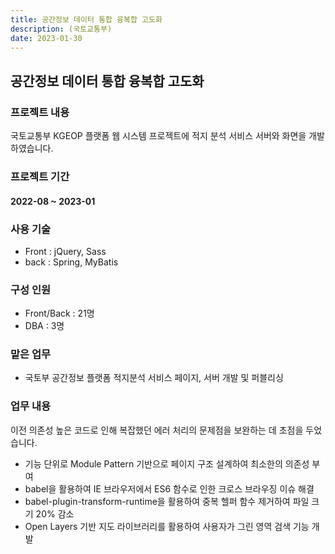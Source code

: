 ```yaml
---
title: 공간정보 데이터 통합 융복합 고도화
description: (국토교통부)
date: 2023-01-30
---
```


## 공간정보 데이터 통합 융복합 고도화

### 프로젝트 내용

국토교통부 KGEOP 플랫폼 웹 시스템 프로젝트에 적지 분석 서비스 서버와 화면을 개발하였습니다.

### 프로젝트 기간
#### 2022-08 ~ 2023-01

### 사용 기술
- Front : jQuery, Sass
- back : Spring, MyBatis

### 구성 인원
- Front/Back : 21명
- DBA : 3명
  
### 맡은 업무
- 국토부 공간정보 플랫폼 적지분석 서비스 페이지, 서버 개발 및 퍼블리싱
  
### 업무 내용
이전 의존성 높은 코드로 인해 복잡했던 에러 처리의 문제점을 보완하는 데 초점을 두었습니다.
  
- 기능 단위로 Module Pattern 기반으로 페이지 구조 설계하여 최소한의 의존성 부여
- babel을 활용하여 IE 브라우저에서 ES6 함수로 인한 크로스 브라우징 이슈 해결
- babel-plugin-transform-runtime을 활용하여 중복 헬퍼 함수 제거하여 파일 크기 20% 감소
- Open Layers 기반 지도 라이브러리를 활용하여 사용자가 그린 영역 검색 기능 개발
